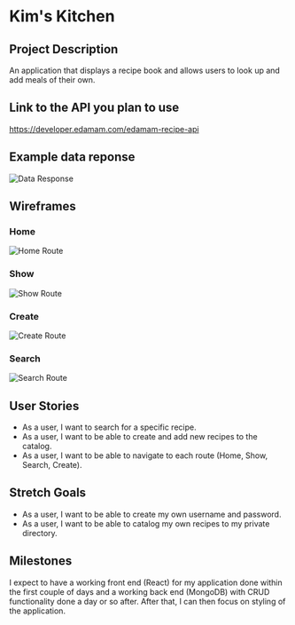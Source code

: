 # Kim's Kitchen

## Project Description

An application that displays a recipe book and allows users to look up and add meals of their own.

## Link to the API you plan to use

https://developer.edamam.com/edamam-recipe-api

## Example data reponse 

![Data Response](https://user-images.githubusercontent.com/102046331/172191230-43ed7e1f-d082-4fee-8579-68ef19666759.png)

## Wireframes

### Home

![Home Route](https://user-images.githubusercontent.com/102046331/172191051-1b6020ea-0a05-4e9c-a8f4-7307d358f350.png)

### Show

![Show Route](https://user-images.githubusercontent.com/102046331/172191089-a51c7191-ac48-4f27-bd4d-c27ef10f78fa.png)

### Create

![Create Route](https://user-images.githubusercontent.com/102046331/172191124-6ba09ec4-ff97-438d-a7f3-5926f989369d.png)

### Search

![Search Route](https://user-images.githubusercontent.com/102046331/172191175-b9109765-28e7-4330-96c2-9a5cf6e778dc.png)

## User Stories

- As a user, I want to search for a specific recipe.
- As a user, I want to be able to create and add new recipes to the catalog.
- As a user, I want to be able to navigate to each route (Home, Show, Search, Create).

## Stretch Goals

- As a user, I want to be able to create my own username and password.
- As a user, I want to be able to catalog my own recipes to my private directory.

## Milestones

I expect to have a working front end (React) for my application done within the first couple of days and a working back end (MongoDB) with CRUD functionality done a day or so after. After that, I can then focus on styling of the application.
